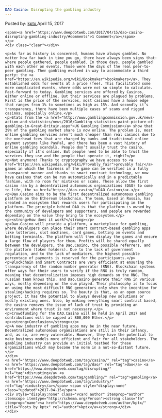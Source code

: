 ```yaml
---
DAO Casino: Disrupting the gambling industry
---
```

<article class="post-listing post-19199 post type-post status-publish format-standard has-post-thumbnail hentry  tag-casino tag-dao tag-disrupting tag-gambling tag-industry">
    <div class="post-inner">
        <span>Posted by: <a href="https://www.deepdotweb.com/author/kptx/" title="">kptx </a></span>
    <span>April 15, 2017</span>
    
    <span><a href="https://www.deepdotweb.com/2017/04/15/dao-casino-disrupting-gambling-industry/#comments">1 Comment</a></span>
    </p>
    <div class="clear"></div>
    
    <p>As far as history is concerned, humans have always gambled. No matter how far back in time you go, there have always been signs that: where people gathered, people gambled. In those days, people gambled with each other on events. Those were the days of the real peer-to-peer gambling. Then gambling evolved in way to accommodate a third party: the <a href="https://en.wikipedia.org/wiki/Bookmaker">bookmakers</a>. They established odds for events at a price (fee). This facilitated some more complicated events, where odds were not so simple to calculate. Fast-forward to today. Gambling services are offered by Casinos, either online or offline. But their services are plagued by problems. First is the price of the services, most casinos have a house edge that ranges from 1% to sometimes as high as 15%. And secondly it’s transparency, there have been multiple cases of scams and rigged casinos, especially online.</p>
    <p>Stats from the <a href="http://www.gamblingcommission.gov.uk/news-action-and-statistics/news/2016/Gambling-statistics-paint-picture-of-gambling-in-Great-Britain.aspx">UK Gambling Commission</a> show that 29% of the gambling market share is now online. The problem is, most online gambling services aren’t much cheaper than real casinos due to the overhead fees that are charged by banks and traditional online payment systems like PayPal, and there has been a vast history of online gambling scandals. People don’t usually trust the casino, especially if it’s online. But people need to be able to trust the services they use and the people that operate it, right?</p>
    <p>Not anymore! Thanks to cryptography we have access to <a href="https://en.wikipedia.org/wiki/Provably_fair">provably fair</a> games in which the fairness of the game can be verified in a fully transparent manner and thanks to smart contract technology, we now have casinos that can be run automatically and in a predictable fashion, with no room for mistakes or scams. These allow the first casino ran by a decentralized autonomous organizations (DAO) to come to life, the <a href="https://dao.casino/">DAO Casino</a>.</p>
    <p>Dao.Casino aims to be the first decentralized autonomous gambling platform on the Ethereum blockchain. The team, based in Russia, has created an ecosystem that rewards users for participating in the platform. The principle behind DAO is that the platform is owned by the community of developers and supporters, and people are rewarded depending on the value they bring to the ecosystem.</p>
    <p><strong>How does it work?</strong></p>
    <p>Dao.Casino will provide a platform, a marketplace for gambling, where developers can place their smart contract-based gambling apps like lotteries, slot machines, card games, betting on events and betting terminals. The platform will then display the games and ensure a large flow of players for them. Profits will be shared equally between the developers, the Dao.Casino, the possible referrers, and the platform (token holders). Due to the lack of government regulation, and to the lack of mediators, the highest possible percentage of payments is reserved for the participants.</p>
    <p>Blockchain and Smart Contracts are very efficient at ensuring the transparency of the random number generator (RNG). Blockchain systems offer ways for their users to verify if the RNG is truly random, meaning that decentralization imposes high demands on the RNG. The russian team knows this, and Dao.Casino generate their RNG in various ways, mostly depending on the sum played. Their philosophy is to focus on using the most difficult RNG generators only when the incentive for stealing/hacking requires so. The beauty is that, as an open source project, it has the potential to always develop new solutions or modify existing ones. Also, by making everything smart contract based, the casino removes the issue of lack of trust by providing an environment where trust is not necessary.</p>
    <p>Crowdfunding for the DAO.Casino will be held in April 2017 and contributions will be capped at 800,000 Ether.</p>
    <p><strong>Conclusion</strong></p>
    <p>A new industry of gambling apps may be in the near future. Decentralized autonomous organizations are still in their infancy, and, as so, are very vulnerable. However, they have the potential to make business models more efficient and fair for all stakeholders. The gambling industry can provide an initial testbed for these organizations which may become the norm in a not-so-distant future.</p>
    </div>
    <a href="https://www.deepdotweb.com/tag/casino/" rel="tag">casino</a> <a href="https://www.deepdotweb.com/tag/dao/" rel="tag">dao</a> <a href="https://www.deepdotweb.com/tag/disrupting/" rel="tag">disrupting</a> <a href="https://www.deepdotweb.com/tag/gambling/" rel="tag">gambling</a> <a href="https://www.deepdotweb.com/tag/industry/" rel="tag">industry</a></span> <span style="display:none" class="updated">2017-04-15</span>
    <div style="display:none" class="vcard author" itemprop="author" itemscope itemtype="http://schema.org/Person"><strong class="fn" itemprop="name"><a href="https://www.deepdotweb.com/author/kptx/" title="Posts by kptx" rel="author">kptx</a></strong></div>
    </div>
</article>

